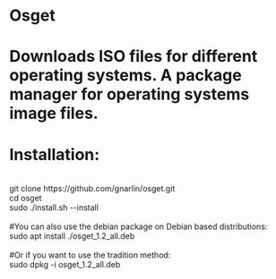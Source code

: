 # Osget <br>
# Downloads ISO files for different operating systems. A package manager for operating systems image files. <br>
# Installation: <br>
<br>
git clone https://github.com/gnarlin/osget.git <br>
cd osget <br>
sudo ./install.sh --install <br>
<br>
#You can also use the debian package on Debian based distributions: <br>
sudo apt install ./osget_1.2_all.deb <br>
<br>
#Or if you want to use the tradition method: <br>
sudo dpkg -i osget_1.2_all.deb <br>
